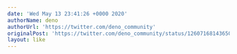 ```yaml
---
date: 'Wed May 13 23:41:26 +0000 2020'
authorName: deno
authorUrl: 'https://twitter.com/deno_community'
originalPost: 'https://twitter.com/deno_community/status/1260716814365003776'
layout: like
---
```

